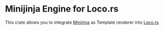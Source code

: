 # Minijinja Engine for Loco.rs

This crate allows you to integrate [Minijinja](https://github.com/mitsuhiko/minijinja) as Template renderer into [Loco.rs](https://github.com/loco-rs/loco)
